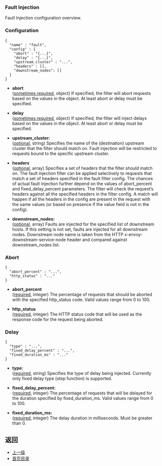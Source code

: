 ### Fault Injection
Fault Injection configuration overview.

### Configuration
```
{
  "name" : "fault",
  "config" : {
    "abort" : "{...}",
    "delay" : "{...}",
    "upstream_cluster" : "...",
    "headers" : [],
    "downstream_nodes": []
  }
}
```
- **abort**</br>
	([sometimes required](#), object) If specified, the filter will abort requests based on the values in the object. At least abort or delay must be specified.

- **delay**</br>
	([sometimes required](#), object) If specified, the filter will inject delays based on the values in the object. At least abort or delay must be specified.

- **upstream_cluster:**</br>
	([optional](#), string) Specifies the name of the (destination) upstream cluster that the filter should match on. Fault injection will be restricted to requests bound to the specific upstream cluster.

- **headers**</br>
	([optional](#), array) Specifies a set of headers that the filter should match on. The fault injection filter can be applied selectively to requests that match a set of headers specified in the fault filter config. The chances of actual fault injection further depend on the values of abort_percent and fixed_delay_percent parameters. The filter will check the request’s headers against all the specified headers in the filter config. A match will happen if all the headers in the config are present in the request with the same values (or based on presence if the value field is not in the config).

- **downstream_nodes:**</br>
	([optional](#), array) Faults are injected for the specified list of downstream hosts. If this setting is not set, faults are injected for all downstream nodes. Downstream node name is taken from the HTTP x-envoy-downstream-service-node header and compared against downstream_nodes list.

### Abort
```
{
  "abort_percent" : "...",
  "http_status" : "..."
}
```
- **abort_percent**</br>
	([required](#), integer) The percentage of requests that should be aborted with the specified http_status code. Valid values range from 0 to 100.

- **http_status**</br>
	([required](#), integer) The HTTP status code that will be used as the response code for the request being aborted.

### Delay
```
{
  "type" : "...",
  "fixed_delay_percent" : "...",
  "fixed_duration_ms" : "..."
}
```
- **type:**</br>
	([required](#), string) Specifies the type of delay being injected. Currently only fixed delay type (step function) is supported.

- **fixed_delay_percent:**</br>
	([required](#), integer) The percentage of requests that will be delayed for the duration specified by fixed_duration_ms. Valid values range from 0 to 100.

- **fixed_duration_ms:**</br>
	([required](#), integer) The delay duration in milliseconds. Must be greater than 0.



## 返回
- [上一级](../HTTPfilters.md)
- [首页目录](../../README.md)